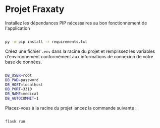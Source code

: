 # Projet Fraxaty


Installez les dépendances PIP nécessaires au bon fonctionnement de l'application

```bash

py -m pip install -r requirements.txt

```

Créez une fichier `.env` dans la racine du projet et remplissez les variables d'environnement conformément aux informations de connexion de votre base de données. 

```bash

DB_USER=root
DB_PWD=password
DB_HOST=localhost
DB_PORT=3310
DB_NAME=medical
DB_AUTOCOMMIT=1

```

Placez-vous à la racine du projet lancez la commande suivante :

```bash

flask run

```